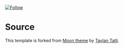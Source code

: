 [![Follow](https://img.shields.io/twitter/follow/stephanemanet.svg?label=Follow&style=social)](https://twitter.com/stephanemanet)

# Source

This template is forked from [Moon theme](https://taylantatli.github.io/Moon/moon-theme/) by [Taylan Tatli](https://github.com/TaylanTatli/Moon).
